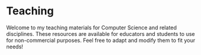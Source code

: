 # Teaching

Welcome to my teaching materials for Computer Science and related disciplines. These resources are available for educators and students to use for non-commercial purposes. Feel free to adapt and modify them to fit your needs!
